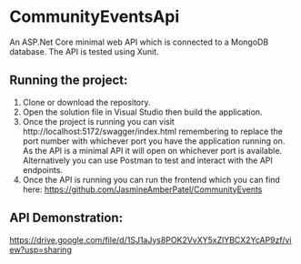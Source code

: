 # CommunityEventsApi

An ASP.Net Core minimal web API which is connected to a MongoDB database. The API is tested using Xunit. 

## Running the project:

1. Clone or download the repository.
2. Open the solution file in Visual Studio then build the application.
3. Once the project is running you can visit http://localhost:5172/swagger/index.html remembering to replace the port number with whichever port you have the application running on. As the API is a minimal API it will open on whichever port is available. Alternatively you can use Postman to test and interact with the API endpoints.
5. Once the API is running you can run the frontend which you can find here: https://github.com/JasmineAmberPatel/CommunityEvents 

## API Demonstration:
https://drive.google.com/file/d/1SJ1aJys8POK2VvXY5xZlYBCX2YcAP9zf/view?usp=sharing
